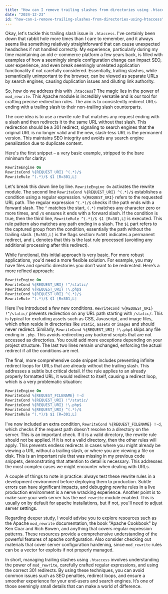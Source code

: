 ```yaml
---
title: "How can I remove trailing slashes from directories using .htaccess?"
date: "2024-12-23"
id: "how-can-i-remove-trailing-slashes-from-directories-using-htaccess"
---
```


Okay, let's tackle this trailing slash issue in `.htaccess`. I've certainly been down that rabbit hole more times than I care to remember, and it always seems like something relatively straightforward that can cause unexpected headaches if not handled correctly. My experience, particularly during my time maintaining an old e-commerce platform a few years back, is filled with examples of how a seemingly simple configuration change can impact SEO, user experience, and even break seemingly unrelated application functionality if not carefully considered. Essentially, trailing slashes, while semantically unimportant to the browser, can be viewed as separate URLs by search engines, causing duplication issues and diluting link authority.

So, how do we address this with `.htaccess`? The magic lies in the power of `mod_rewrite`. This Apache module is incredibly versatile and is our tool for crafting precise redirection rules. The aim is to consistently redirect URLs ending with a trailing slash to their non-trailing slash counterparts.

The core idea is to use a rewrite rule that matches any request ending with a slash and then redirects it to the same URL without that slash. This redirection should be a 301 redirect, signaling to search engines that the original URL is no longer valid and the new, slash-less URL is the permanent version. This maintains SEO integrity and avoids any search engine penalization due to duplicate content.

Here's the first snippet – a very basic example, stripped to the bare minimum for clarity:

```apache
RewriteEngine On
RewriteCond %{REQUEST_URI} ^(.*)/$
RewriteRule ^(.*)/$ $1 [R=301,L]
```

Let's break this down line by line. `RewriteEngine On` activates the rewrite module. The second line `RewriteCond %{REQUEST_URI} ^(.*)/$` establishes a condition using a regular expression. `%{REQUEST_URI}` refers to the requested URL path. The regular expression `^(.*)/$` checks if the path ends with a forward slash. The `^` matches the start, `(.*)` matches any character zero or more times, and `/$` ensures it ends with a forward slash. If the condition is true, then the third line, `RewriteRule ^(.*)/$ $1 [R=301,L]` is executed. This rule pattern also matches any path ending in a slash. The `$1` part refers to the captured group from the condition, essentially the path without the trailing slash. `[R=301,L]` is the flags section: `R=301` indicates a permanent redirect, and `L` denotes that this is the last rule processed (avoiding any additional processing after this redirect).

While functional, this initial approach is very basic. For more robust applications, you'd need a more flexible solution. For example, you may have files and specific directories you don’t want to be redirected. Here’s a more refined approach:

```apache
RewriteEngine On
RewriteCond %{REQUEST_URI} !^/static/
RewriteCond %{REQUEST_URI} !\.php$
RewriteCond %{REQUEST_URI} ^(.*)/$
RewriteRule ^(.*)/$ $1 [R=301,L]
```

Here I've introduced a few new conditions. `RewriteCond %{REQUEST_URI} !^/static/` prevents redirection on any URL path starting with `/static/`. This is typical for excluding assets such as CSS, Javascript, and image files, which often reside in directories like `static`, `assets` or `images` and should never redirect. Similarly, `RewriteCond %{REQUEST_URI} !\.php$` skips any file ending in `.php`. This avoids redirecting any backend scripts that are not accessed as directories. You could add more exceptions depending on your project structure. The last two lines remain unchanged, enforcing the actual redirect if all the conditions are met.

The final, more comprehensive code snippet includes preventing infinite redirect loops for URLs that are already without the trailing slash. This addresses a subtle but critical detail. If the rule applies to an already properly formatted URL, it would redirect to itself, causing a redirect loop, which is a very problematic situation:

```apache
RewriteEngine On
RewriteCond %{REQUEST_FILENAME} !-d
RewriteCond %{REQUEST_URI} !^/static/
RewriteCond %{REQUEST_URI} !\.php$
RewriteCond %{REQUEST_URI} ^(.*)/$
RewriteRule ^(.*)/$ $1 [R=301,L]
```
I've now included an extra condition, `RewriteCond %{REQUEST_FILENAME} !-d`, which checks if the request path doesn't resolve to a directory on the server. This is an important check. If it is a valid directory, the rewrite rule should not be applied. If it is not a valid directory, then the other rules will apply. This prevents endless redirects in cases where you might already be viewing a URL without a trailing slash, or where you are viewing a file on disk. This is an important rule that was missing in my previous code snippets, demonstrating that attention to detail is necessary. This addresses the most complex cases we might encounter when dealing with URLs.

A couple of things to note in practice: always test these rewrite rules in a development environment before deploying them to production. Subtle errors can have significant impacts, and debugging rewrite rules in a live production environment is a nerve wracking experience. Another point is to make sure your web server has the `mod_rewrite` module enabled. This is usually on by default for apache installations, but if not, you'll need to adjust server settings.

Regarding deeper study, I would advise you to explore resources such as the Apache `mod_rewrite` documentation, the book "Apache Cookbook" by Ken Coar and Rich Bowen, and anything that covers regular expression patterns. These resources provide a comprehensive understanding of the powerful features of apache configuration. Also consider checking out materials that cover server configuration hardening, since `mod_rewrite` rules can be a vector for exploits if not properly managed.

In short, managing trailing slashes using `.htaccess` involves understanding the power of `mod_rewrite`, carefully crafted regular expressions, and using the correct 301 redirects. By using these techniques, you can avoid common issues such as SEO penalties, redirect loops, and ensure a smoother experience for your end-users and search engines. It’s one of those seemingly small details that can make a world of difference.
